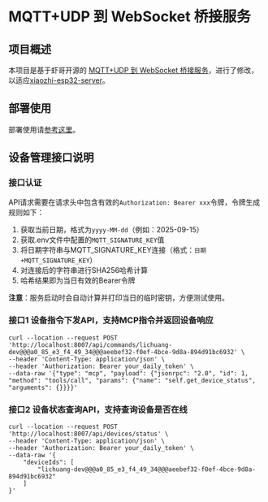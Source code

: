 # MQTT+UDP 到 WebSocket 桥接服务

## 项目概述

本项目是基于虾哥开源的 [MQTT+UDP 到 WebSocket 桥接服务](https://github.com/78/xiaozhi-mqtt-gateway)，进行了修改，以适应[xiaozhi-esp32-server](https://github.com/xinnan-tech/xiaozhi-esp32-server)。

## 部署使用
部署使用请[参考这里](https://github.com/xinnan-tech/xiaozhi-esp32-server/blob/main/docs/mqtt-gateway-integration.md)。

## 设备管理接口说明

### 接口认证

API请求需要在请求头中包含有效的`Authorization: Bearer xxx`令牌，令牌生成规则如下：

1. 获取当前日期，格式为`yyyy-MM-dd`（例如：2025-09-15）
2. 获取.env文件中配置的`MQTT_SIGNATURE_KEY`值
3. 将日期字符串与MQTT_SIGNATURE_KEY连接（格式：`日期+MQTT_SIGNATURE_KEY`）
4. 对连接后的字符串进行SHA256哈希计算
5. 哈希结果即为当日有效的Bearer令牌

**注意**：服务启动时会自动计算并打印当日的临时密钥，方便测试使用。


### 接口1 设备指令下发API，支持MCP指令并返回设备响应
``` shell
curl --location --request POST 'http://localhost:8007/api/commands/lichuang-dev@@@a0_85_e3_f4_49_34@@@aeebef32-f0ef-4bce-9d8a-894d91bc6932' \
--header 'Content-Type: application/json' \
--header 'Authorization: Bearer your_daily_token' \
--data-raw '{"type": "mcp", "payload": {"jsonrpc": "2.0", "id": 1, "method": "tools/call", "params": {"name": "self.get_device_status", "arguments": {}}}}'
```

### 接口2 设备状态查询API，支持查询设备是否在线

``` shell
curl --location --request POST 'http://localhost:8007/api/devices/status' \
--header 'Content-Type: application/json' \
--header 'Authorization: Bearer your_daily_token' \
--data-raw '{
    "deviceIds": [
        "lichuang-dev@@@a0_85_e3_f4_49_34@@@aeebef32-f0ef-4bce-9d8a-894d91bc6932"
    ]
}'
```